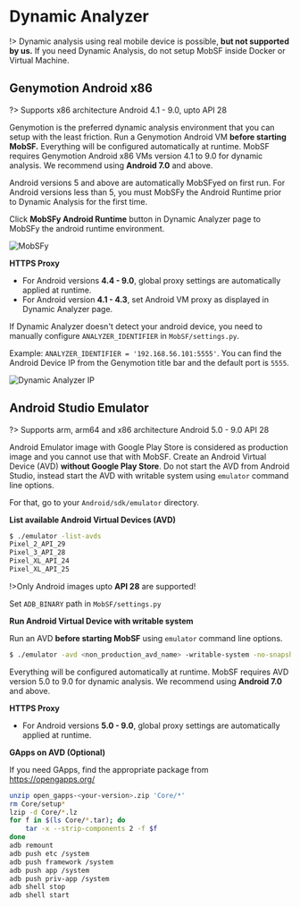 # Dynamic Analyzer

!> Dynamic analysis using real mobile device is possible, **but not supported by us.** If you need Dynamic Analysis, do not setup MobSF inside Docker or Virtual Machine.

## Genymotion Android x86
?> Supports x86 architecture Android 4.1 - 9.0, upto API 28

Genymotion is the preferred dynamic analysis environment that you can setup with the least friction. Run a Genymotion Android VM **before starting MobSF.** Everything will be configured automatically at runtime. MobSF requires Genymotion Android x86 VMs version 4.1 to 9.0 for dynamic analysis. We recommend using **Android 7.0** and above.

Android versions 5 and above are automatically MobSFyed on first run. For Android versions less than 5, you must MobSFy the Android Runtime prior to Dynamic Analysis for the first time.

Click **MobSFy Android Runtime** button in Dynamic Analyzer page to MobSFy the android runtime environment.

![MobSFy](https://user-images.githubusercontent.com/4301109/77839885-11033780-714f-11ea-9d52-df7b0bd314a0.png)

**HTTPS Proxy**

* For Android versions **4.4 - 9.0**, global proxy settings are automatically applied at runtime.
* For Android version **4.1 - 4.3**, set Android VM proxy as displayed in Dynamic Analyzer page.

If Dynamic Analyzer doesn't detect your android device, you need to manually configure `ANALYZER_IDENTIFIER` in `MobSF/settings.py`.

Example: `ANALYZER_IDENTIFIER = '192.168.56.101:5555'`.
You can find the Android Device IP from the Genymotion title bar and the default port is `5555`.

![Dynamic Analyzer IP](https://user-images.githubusercontent.com/4301109/65379210-0b312300-dce2-11e9-8827-f63d3b95dfd1.png)

## Android Studio Emulator
?> Supports arm, arm64 and x86 architecture Android 5.0 - 9.0 API 28

Android Emulator image with Google Play Store is considered as production image and you cannot use that with MobSF.
Create an Android Virtual Device (AVD) **without Google Play Store**. Do not start the AVD from Android Studio, instead start the AVD with writable system using `emulator` command line options. 

For that, go to your `Android/sdk/emulator` directory.

**List available Android Virtual Devices (AVD)**

```bash
$ ./emulator -list-avds
Pixel_2_API_29
Pixel_3_API_28
Pixel_XL_API_24
Pixel_XL_API_25
```

!>Only Android images upto **API 28** are supported!


Set `ADB_BINARY` path in `MobSF/settings.py`

**Run Android Virtual Device with writable system**

Run an AVD **before starting MobSF** using `emulator` command line options. 

```bash
$ ./emulator -avd <non_production_avd_name> -writable-system -no-snapshot
```

Everything will be configured automatically at runtime. MobSF requires AVD version 5.0 to 9.0 for dynamic analysis. We recommend using **Android 7.0** and above.

**HTTPS Proxy**

* For Android versions **5.0 - 9.0**, global proxy settings are automatically applied at runtime.

**GApps on AVD (Optional)**

If you need GApps, find the appropriate package from <https://opengapps.org/>

```bash
unzip open_gapps-<your-version>.zip 'Core/*'
rm Core/setup*
lzip -d Core/*.lz
for f in $(ls Core/*.tar); do
    tar -x --strip-components 2 -f $f
done
adb remount
adb push etc /system
adb push framework /system
adb push app /system
adb push priv-app /system
adb shell stop
adb shell start
```
